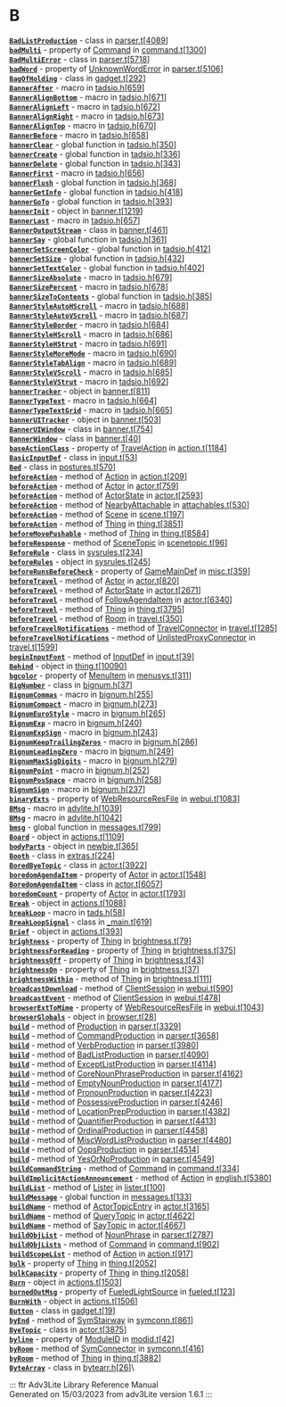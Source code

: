 # B

[**`BadListProduction`**](../object/BadListProduction.html) - class in
[parser.t](../file/parser.t.html)\[[4089](../source/parser.t.html#4089)\]\
[**`badMulti`**](../object/Command.html#badMulti) - property of
[Command](../object/Command.html) in
[command.t](../file/command.t.html)\[[1300](../source/command.t.html#1300)\]\
[**`BadMultiError`**](../object/BadMultiError.html) - class in
[parser.t](../file/parser.t.html)\[[5718](../source/parser.t.html#5718)\]\
[**`badWord`**](../object/UnknownWordError.html#badWord) - property of
[UnknownWordError](../object/UnknownWordError.html) in
[parser.t](../file/parser.t.html)\[[5106](../source/parser.t.html#5106)\]\
[**`BagOfHolding`**](../object/BagOfHolding.html) - class in
[gadget.t](../file/gadget.t.html)\[[292](../source/gadget.t.html#292)\]\
[**`BannerAfter`**](../file/tadsio.h.html#BannerAfter) - macro in
[tadsio.h](../file/tadsio.h.html)\[[659](../source/tadsio.h.html#659)\]\
[**`BannerAlignBottom`**](../file/tadsio.h.html#BannerAlignBottom) -
macro in
[tadsio.h](../file/tadsio.h.html)\[[671](../source/tadsio.h.html#671)\]\
[**`BannerAlignLeft`**](../file/tadsio.h.html#BannerAlignLeft) - macro
in
[tadsio.h](../file/tadsio.h.html)\[[672](../source/tadsio.h.html#672)\]\
[**`BannerAlignRight`**](../file/tadsio.h.html#BannerAlignRight) - macro
in
[tadsio.h](../file/tadsio.h.html)\[[673](../source/tadsio.h.html#673)\]\
[**`BannerAlignTop`**](../file/tadsio.h.html#BannerAlignTop) - macro in
[tadsio.h](../file/tadsio.h.html)\[[670](../source/tadsio.h.html#670)\]\
[**`BannerBefore`**](../file/tadsio.h.html#BannerBefore) - macro in
[tadsio.h](../file/tadsio.h.html)\[[658](../source/tadsio.h.html#658)\]\
[**`bannerClear`**](../file/tadsio.h.html#bannerClear) - global function
in
[tadsio.h](../file/tadsio.h.html)\[[350](../source/tadsio.h.html#350)\]\
[**`bannerCreate`**](../file/tadsio.h.html#bannerCreate) - global
function in
[tadsio.h](../file/tadsio.h.html)\[[336](../source/tadsio.h.html#336)\]\
[**`bannerDelete`**](../file/tadsio.h.html#bannerDelete) - global
function in
[tadsio.h](../file/tadsio.h.html)\[[343](../source/tadsio.h.html#343)\]\
[**`BannerFirst`**](../file/tadsio.h.html#BannerFirst) - macro in
[tadsio.h](../file/tadsio.h.html)\[[656](../source/tadsio.h.html#656)\]\
[**`bannerFlush`**](../file/tadsio.h.html#bannerFlush) - global function
in
[tadsio.h](../file/tadsio.h.html)\[[368](../source/tadsio.h.html#368)\]\
[**`bannerGetInfo`**](../file/tadsio.h.html#bannerGetInfo) - global
function in
[tadsio.h](../file/tadsio.h.html)\[[418](../source/tadsio.h.html#418)\]\
[**`bannerGoTo`**](../file/tadsio.h.html#bannerGoTo) - global function
in
[tadsio.h](../file/tadsio.h.html)\[[393](../source/tadsio.h.html#393)\]\
[**`bannerInit`**](../object/bannerInit.html) - object in
[banner.t](../file/banner.t.html)\[[1219](../source/banner.t.html#1219)\]\
[**`BannerLast`**](../file/tadsio.h.html#BannerLast) - macro in
[tadsio.h](../file/tadsio.h.html)\[[657](../source/tadsio.h.html#657)\]\
[**`BannerOutputStream`**](../object/BannerOutputStream.html) - class in
[banner.t](../file/banner.t.html)\[[461](../source/banner.t.html#461)\]\
[**`bannerSay`**](../file/tadsio.h.html#bannerSay) - global function in
[tadsio.h](../file/tadsio.h.html)\[[361](../source/tadsio.h.html#361)\]\
[**`bannerSetScreenColor`**](../file/tadsio.h.html#bannerSetScreenColor) -
global function in
[tadsio.h](../file/tadsio.h.html)\[[412](../source/tadsio.h.html#412)\]\
[**`bannerSetSize`**](../file/tadsio.h.html#bannerSetSize) - global
function in
[tadsio.h](../file/tadsio.h.html)\[[432](../source/tadsio.h.html#432)\]\
[**`bannerSetTextColor`**](../file/tadsio.h.html#bannerSetTextColor) -
global function in
[tadsio.h](../file/tadsio.h.html)\[[402](../source/tadsio.h.html#402)\]\
[**`BannerSizeAbsolute`**](../file/tadsio.h.html#BannerSizeAbsolute) -
macro in
[tadsio.h](../file/tadsio.h.html)\[[679](../source/tadsio.h.html#679)\]\
[**`BannerSizePercent`**](../file/tadsio.h.html#BannerSizePercent) -
macro in
[tadsio.h](../file/tadsio.h.html)\[[678](../source/tadsio.h.html#678)\]\
[**`bannerSizeToContents`**](../file/tadsio.h.html#bannerSizeToContents) -
global function in
[tadsio.h](../file/tadsio.h.html)\[[385](../source/tadsio.h.html#385)\]\
[**`BannerStyleAutoHScroll`**](../file/tadsio.h.html#BannerStyleAutoHScroll) -
macro in
[tadsio.h](../file/tadsio.h.html)\[[688](../source/tadsio.h.html#688)\]\
[**`BannerStyleAutoVScroll`**](../file/tadsio.h.html#BannerStyleAutoVScroll) -
macro in
[tadsio.h](../file/tadsio.h.html)\[[687](../source/tadsio.h.html#687)\]\
[**`BannerStyleBorder`**](../file/tadsio.h.html#BannerStyleBorder) -
macro in
[tadsio.h](../file/tadsio.h.html)\[[684](../source/tadsio.h.html#684)\]\
[**`BannerStyleHScroll`**](../file/tadsio.h.html#BannerStyleHScroll) -
macro in
[tadsio.h](../file/tadsio.h.html)\[[686](../source/tadsio.h.html#686)\]\
[**`BannerStyleHStrut`**](../file/tadsio.h.html#BannerStyleHStrut) -
macro in
[tadsio.h](../file/tadsio.h.html)\[[691](../source/tadsio.h.html#691)\]\
[**`BannerStyleMoreMode`**](../file/tadsio.h.html#BannerStyleMoreMode) -
macro in
[tadsio.h](../file/tadsio.h.html)\[[690](../source/tadsio.h.html#690)\]\
[**`BannerStyleTabAlign`**](../file/tadsio.h.html#BannerStyleTabAlign) -
macro in
[tadsio.h](../file/tadsio.h.html)\[[689](../source/tadsio.h.html#689)\]\
[**`BannerStyleVScroll`**](../file/tadsio.h.html#BannerStyleVScroll) -
macro in
[tadsio.h](../file/tadsio.h.html)\[[685](../source/tadsio.h.html#685)\]\
[**`BannerStyleVStrut`**](../file/tadsio.h.html#BannerStyleVStrut) -
macro in
[tadsio.h](../file/tadsio.h.html)\[[692](../source/tadsio.h.html#692)\]\
[**`bannerTracker`**](../object/bannerTracker.html) - object in
[banner.t](../file/banner.t.html)\[[811](../source/banner.t.html#811)\]\
[**`BannerTypeText`**](../file/tadsio.h.html#BannerTypeText) - macro in
[tadsio.h](../file/tadsio.h.html)\[[664](../source/tadsio.h.html#664)\]\
[**`BannerTypeTextGrid`**](../file/tadsio.h.html#BannerTypeTextGrid) -
macro in
[tadsio.h](../file/tadsio.h.html)\[[665](../source/tadsio.h.html#665)\]\
[**`bannerUITracker`**](../object/bannerUITracker.html) - object in
[banner.t](../file/banner.t.html)\[[503](../source/banner.t.html#503)\]\
[**`BannerUIWindow`**](../object/BannerUIWindow.html) - class in
[banner.t](../file/banner.t.html)\[[754](../source/banner.t.html#754)\]\
[**`BannerWindow`**](../object/BannerWindow.html) - class in
[banner.t](../file/banner.t.html)\[[40](../source/banner.t.html#40)\]\
[**`baseActionClass`**](../object/TravelAction.html#baseActionClass) -
property of [TravelAction](../object/TravelAction.html) in
[action.t](../file/action.t.html)\[[1184](../source/action.t.html#1184)\]\
[**`BasicInputDef`**](../object/BasicInputDef.html) - class in
[input.t](../file/input.t.html)\[[53](../source/input.t.html#53)\]\
[**`Bed`**](../object/Bed.html) - class in
[postures.t](../file/postures.t.html)\[[570](../source/postures.t.html#570)\]\
[**`beforeAction`**](../object/Action.html#beforeAction) - method of
[Action](../object/Action.html) in
[action.t](../file/action.t.html)\[[209](../source/action.t.html#209)\]\
[**`beforeAction`**](../object/Actor.html#beforeAction) - method of
[Actor](../object/Actor.html) in
[actor.t](../file/actor.t.html)\[[759](../source/actor.t.html#759)\]\
[**`beforeAction`**](../object/ActorState.html#beforeAction) - method of
[ActorState](../object/ActorState.html) in
[actor.t](../file/actor.t.html)\[[2593](../source/actor.t.html#2593)\]\
[**`beforeAction`**](../object/NearbyAttachable.html#beforeAction) -
method of [NearbyAttachable](../object/NearbyAttachable.html) in
[attachables.t](../file/attachables.t.html)\[[530](../source/attachables.t.html#530)\]\
[**`beforeAction`**](../object/Scene.html#beforeAction) - method of
[Scene](../object/Scene.html) in
[scene.t](../file/scene.t.html)\[[197](../source/scene.t.html#197)\]\
[**`beforeAction`**](../object/Thing.html#beforeAction) - method of
[Thing](../object/Thing.html) in
[thing.t](../file/thing.t.html)\[[3851](../source/thing.t.html#3851)\]\
[**`beforeMovePushable`**](../object/Thing.html#beforeMovePushable) -
method of [Thing](../object/Thing.html) in
[thing.t](../file/thing.t.html)\[[8584](../source/thing.t.html#8584)\]\
[**`beforeResponse`**](../object/SceneTopic.html#beforeResponse) -
method of [SceneTopic](../object/SceneTopic.html) in
[scenetopic.t](../file/scenetopic.t.html)\[[96](../source/scenetopic.t.html#96)\]\
[**`BeforeRule`**](../object/BeforeRule.html) - class in
[sysrules.t](../file/sysrules.t.html)\[[234](../source/sysrules.t.html#234)\]\
[**`beforeRules`**](../object/beforeRules.html) - object in
[sysrules.t](../file/sysrules.t.html)\[[245](../source/sysrules.t.html#245)\]\
[**`beforeRunsBeforeCheck`**](../object/GameMainDef.html#beforeRunsBeforeCheck) -
property of [GameMainDef](../object/GameMainDef.html) in
[misc.t](../file/misc.t.html)\[[359](../source/misc.t.html#359)\]\
[**`beforeTravel`**](../object/Actor.html#beforeTravel) - method of
[Actor](../object/Actor.html) in
[actor.t](../file/actor.t.html)\[[820](../source/actor.t.html#820)\]\
[**`beforeTravel`**](../object/ActorState.html#beforeTravel) - method of
[ActorState](../object/ActorState.html) in
[actor.t](../file/actor.t.html)\[[2671](../source/actor.t.html#2671)\]\
[**`beforeTravel`**](../object/FollowAgendaItem.html#beforeTravel) -
method of [FollowAgendaItem](../object/FollowAgendaItem.html) in
[actor.t](../file/actor.t.html)\[[6340](../source/actor.t.html#6340)\]\
[**`beforeTravel`**](../object/Thing.html#beforeTravel) - method of
[Thing](../object/Thing.html) in
[thing.t](../file/thing.t.html)\[[3795](../source/thing.t.html#3795)\]\
[**`beforeTravel`**](../object/Room.html#beforeTravel) - method of
[Room](../object/Room.html) in
[travel.t](../file/travel.t.html)\[[350](../source/travel.t.html#350)\]\
[**`beforeTravelNotifications`**](../object/TravelConnector.html#beforeTravelNotifications) -
method of [TravelConnector](../object/TravelConnector.html) in
[travel.t](../file/travel.t.html)\[[1285](../source/travel.t.html#1285)\]\
[**`beforeTravelNotifications`**](../object/UnlistedProxyConnector.html#beforeTravelNotifications) -
method of
[UnlistedProxyConnector](../object/UnlistedProxyConnector.html) in
[travel.t](../file/travel.t.html)\[[1599](../source/travel.t.html#1599)\]\
[**`beginInputFont`**](../object/InputDef.html#beginInputFont) - method
of [InputDef](../object/InputDef.html) in
[input.t](../file/input.t.html)\[[39](../source/input.t.html#39)\]\
[**`Behind`**](../object/Behind.html) - object in
[thing.t](../file/thing.t.html)\[[10090](../source/thing.t.html#10090)\]\
[**`bgcolor`**](../object/MenuItem.html#bgcolor) - property of
[MenuItem](../object/MenuItem.html) in
[menusys.t](../file/menusys.t.html)\[[311](../source/menusys.t.html#311)\]\
[**`BigNumber`**](../object/BigNumber.html) - class in
[bignum.h](../file/bignum.h.html)\[[37](../source/bignum.h.html#37)\]\
[**`BignumCommas`**](../file/bignum.h.html#BignumCommas) - macro in
[bignum.h](../file/bignum.h.html)\[[255](../source/bignum.h.html#255)\]\
[**`BignumCompact`**](../file/bignum.h.html#BignumCompact) - macro in
[bignum.h](../file/bignum.h.html)\[[273](../source/bignum.h.html#273)\]\
[**`BignumEuroStyle`**](../file/bignum.h.html#BignumEuroStyle) - macro
in
[bignum.h](../file/bignum.h.html)\[[265](../source/bignum.h.html#265)\]\
[**`BignumExp`**](../file/bignum.h.html#BignumExp) - macro in
[bignum.h](../file/bignum.h.html)\[[240](../source/bignum.h.html#240)\]\
[**`BignumExpSign`**](../file/bignum.h.html#BignumExpSign) - macro in
[bignum.h](../file/bignum.h.html)\[[243](../source/bignum.h.html#243)\]\
[**`BignumKeepTrailingZeros`**](../file/bignum.h.html#BignumKeepTrailingZeros) -
macro in
[bignum.h](../file/bignum.h.html)\[[286](../source/bignum.h.html#286)\]\
[**`BignumLeadingZero`**](../file/bignum.h.html#BignumLeadingZero) -
macro in
[bignum.h](../file/bignum.h.html)\[[249](../source/bignum.h.html#249)\]\
[**`BignumMaxSigDigits`**](../file/bignum.h.html#BignumMaxSigDigits) -
macro in
[bignum.h](../file/bignum.h.html)\[[279](../source/bignum.h.html#279)\]\
[**`BignumPoint`**](../file/bignum.h.html#BignumPoint) - macro in
[bignum.h](../file/bignum.h.html)\[[252](../source/bignum.h.html#252)\]\
[**`BignumPosSpace`**](../file/bignum.h.html#BignumPosSpace) - macro in
[bignum.h](../file/bignum.h.html)\[[258](../source/bignum.h.html#258)\]\
[**`BignumSign`**](../file/bignum.h.html#BignumSign) - macro in
[bignum.h](../file/bignum.h.html)\[[237](../source/bignum.h.html#237)\]\
[**`binaryExts`**](../object/WebResourceResFile.html#binaryExts) -
property of [WebResourceResFile](../object/WebResourceResFile.html) in
[webui.t](../file/webui.t.html)\[[1083](../source/webui.t.html#1083)\]\
[**`BMsg`**](../file/advlite.h.html#BMsg) - macro in
[advlite.h](../file/advlite.h.html)\[[1039](../source/advlite.h.html#1039)\]\
[**`BMsg`**](../file/advlite.h.html#BMsg) - macro in
[advlite.h](../file/advlite.h.html)\[[1042](../source/advlite.h.html#1042)\]\
[**`bmsg`**](../file/messages.t.html#bmsg) - global function in
[messages.t](../file/messages.t.html)\[[799](../source/messages.t.html#799)\]\
[**`Board`**](../object/Board.html) - object in
[actions.t](../file/actions.t.html)\[[1109](../source/actions.t.html#1109)\]\
[**`bodyParts`**](../object/bodyParts.html) - object in
[newbie.t](../file/newbie.t.html)\[[365](../source/newbie.t.html#365)\]\
[**`Booth`**](../object/Booth.html) - class in
[extras.t](../file/extras.t.html)\[[224](../source/extras.t.html#224)\]\
[**`BoredByeTopic`**](../object/BoredByeTopic.html) - class in
[actor.t](../file/actor.t.html)\[[3922](../source/actor.t.html#3922)\]\
[**`boredomAgendaItem`**](../object/Actor.html#boredomAgendaItem) -
property of [Actor](../object/Actor.html) in
[actor.t](../file/actor.t.html)\[[1548](../source/actor.t.html#1548)\]\
[**`BoredomAgendaItem`**](../object/BoredomAgendaItem.html) - class in
[actor.t](../file/actor.t.html)\[[6057](../source/actor.t.html#6057)\]\
[**`boredomCount`**](../object/Actor.html#boredomCount) - property of
[Actor](../object/Actor.html) in
[actor.t](../file/actor.t.html)\[[1793](../source/actor.t.html#1793)\]\
[**`Break`**](../object/Break.html) - object in
[actions.t](../file/actions.t.html)\[[1088](../source/actions.t.html#1088)\]\
[**`breakLoop`**](../file/tads.h.html#breakLoop) - macro in
[tads.h](../file/tads.h.html)\[[58](../source/tads.h.html#58)\]\
[**`BreakLoopSignal`**](../object/BreakLoopSignal.html) - class in
[\_main.t](../file/_main.t.html)\[[619](../source/_main.t.html#619)\]\
[**`Brief`**](../object/Brief.html) - object in
[actions.t](../file/actions.t.html)\[[393](../source/actions.t.html#393)\]\
[**`brightness`**](../object/Thing.html#brightness) - property of
[Thing](../object/Thing.html) in
[brightness.t](../file/brightness.t.html)\[[79](../source/brightness.t.html#79)\]\
[**`brightnessForReading`**](../object/Thing.html#brightnessForReading) -
property of [Thing](../object/Thing.html) in
[brightness.t](../file/brightness.t.html)\[[375](../source/brightness.t.html#375)\]\
[**`brightnessOff`**](../object/Thing.html#brightnessOff) - property of
[Thing](../object/Thing.html) in
[brightness.t](../file/brightness.t.html)\[[43](../source/brightness.t.html#43)\]\
[**`brightnessOn`**](../object/Thing.html#brightnessOn) - property of
[Thing](../object/Thing.html) in
[brightness.t](../file/brightness.t.html)\[[37](../source/brightness.t.html#37)\]\
[**`brightnessWithin`**](../object/Thing.html#brightnessWithin) - method
of [Thing](../object/Thing.html) in
[brightness.t](../file/brightness.t.html)\[[111](../source/brightness.t.html#111)\]\
[**`broadcastDownload`**](../object/ClientSession.html#broadcastDownload) -
method of [ClientSession](../object/ClientSession.html) in
[webui.t](../file/webui.t.html)\[[590](../source/webui.t.html#590)\]\
[**`broadcastEvent`**](../object/ClientSession.html#broadcastEvent) -
method of [ClientSession](../object/ClientSession.html) in
[webui.t](../file/webui.t.html)\[[478](../source/webui.t.html#478)\]\
[**`browserExtToMime`**](../object/WebResourceResFile.html#browserExtToMime) -
property of [WebResourceResFile](../object/WebResourceResFile.html) in
[webui.t](../file/webui.t.html)\[[1043](../source/webui.t.html#1043)\]\
[**`browserGlobals`**](../object/browserGlobals.html) - object in
[browser.t](../file/browser.t.html)\[[28](../source/browser.t.html#28)\]\
[**`build`**](../object/Production.html#build) - method of
[Production](../object/Production.html) in
[parser.t](../file/parser.t.html)\[[3329](../source/parser.t.html#3329)\]\
[**`build`**](../object/CommandProduction.html#build) - method of
[CommandProduction](../object/CommandProduction.html) in
[parser.t](../file/parser.t.html)\[[3658](../source/parser.t.html#3658)\]\
[**`build`**](../object/VerbProduction.html#build) - method of
[VerbProduction](../object/VerbProduction.html) in
[parser.t](../file/parser.t.html)\[[3980](../source/parser.t.html#3980)\]\
[**`build`**](../object/BadListProduction.html#build) - method of
[BadListProduction](../object/BadListProduction.html) in
[parser.t](../file/parser.t.html)\[[4090](../source/parser.t.html#4090)\]\
[**`build`**](../object/ExceptListProduction.html#build) - method of
[ExceptListProduction](../object/ExceptListProduction.html) in
[parser.t](../file/parser.t.html)\[[4114](../source/parser.t.html#4114)\]\
[**`build`**](../object/CoreNounPhraseProduction.html#build) - method of
[CoreNounPhraseProduction](../object/CoreNounPhraseProduction.html) in
[parser.t](../file/parser.t.html)\[[4162](../source/parser.t.html#4162)\]\
[**`build`**](../object/EmptyNounProduction.html#build) - method of
[EmptyNounProduction](../object/EmptyNounProduction.html) in
[parser.t](../file/parser.t.html)\[[4177](../source/parser.t.html#4177)\]\
[**`build`**](../object/PronounProduction.html#build) - method of
[PronounProduction](../object/PronounProduction.html) in
[parser.t](../file/parser.t.html)\[[4223](../source/parser.t.html#4223)\]\
[**`build`**](../object/PossessiveProduction.html#build) - method of
[PossessiveProduction](../object/PossessiveProduction.html) in
[parser.t](../file/parser.t.html)\[[4246](../source/parser.t.html#4246)\]\
[**`build`**](../object/LocationPrepProduction.html#build) - method of
[LocationPrepProduction](../object/LocationPrepProduction.html) in
[parser.t](../file/parser.t.html)\[[4382](../source/parser.t.html#4382)\]\
[**`build`**](../object/QuantifierProduction.html#build) - method of
[QuantifierProduction](../object/QuantifierProduction.html) in
[parser.t](../file/parser.t.html)\[[4413](../source/parser.t.html#4413)\]\
[**`build`**](../object/OrdinalProduction.html#build) - method of
[OrdinalProduction](../object/OrdinalProduction.html) in
[parser.t](../file/parser.t.html)\[[4458](../source/parser.t.html#4458)\]\
[**`build`**](../object/MiscWordListProduction.html#build) - method of
[MiscWordListProduction](../object/MiscWordListProduction.html) in
[parser.t](../file/parser.t.html)\[[4480](../source/parser.t.html#4480)\]\
[**`build`**](../object/OopsProduction.html#build) - method of
[OopsProduction](../object/OopsProduction.html) in
[parser.t](../file/parser.t.html)\[[4514](../source/parser.t.html#4514)\]\
[**`build`**](../object/YesOrNoProduction.html#build) - method of
[YesOrNoProduction](../object/YesOrNoProduction.html) in
[parser.t](../file/parser.t.html)\[[4549](../source/parser.t.html#4549)\]\
[**`buildCommandString`**](../object/Command.html#buildCommandString) -
method of [Command](../object/Command.html) in
[command.t](../file/command.t.html)\[[334](../source/command.t.html#334)\]\
[**`buildImplicitActionAnnouncement`**](../object/Action.html#buildImplicitActionAnnouncement) -
method of [Action](../object/Action.html) in
[english.t](../file/english.t.html)\[[5380](../source/english.t.html#5380)\]\
[**`buildList`**](../object/Lister.html#buildList) - method of
[Lister](../object/Lister.html) in
[lister.t](../file/lister.t.html)\[[100](../source/lister.t.html#100)\]\
[**`buildMessage`**](../file/messages.t.html#buildMessage) - global
function in
[messages.t](../file/messages.t.html)\[[133](../source/messages.t.html#133)\]\
[**`buildName`**](../object/ActorTopicEntry.html#buildName) - method of
[ActorTopicEntry](../object/ActorTopicEntry.html) in
[actor.t](../file/actor.t.html)\[[3165](../source/actor.t.html#3165)\]\
[**`buildName`**](../object/QueryTopic.html#buildName) - method of
[QueryTopic](../object/QueryTopic.html) in
[actor.t](../file/actor.t.html)\[[4622](../source/actor.t.html#4622)\]\
[**`buildName`**](../object/SayTopic.html#buildName) - method of
[SayTopic](../object/SayTopic.html) in
[actor.t](../file/actor.t.html)\[[4667](../source/actor.t.html#4667)\]\
[**`buildObjList`**](../object/NounPhrase.html#buildObjList) - method of
[NounPhrase](../object/NounPhrase.html) in
[parser.t](../file/parser.t.html)\[[2787](../source/parser.t.html#2787)\]\
[**`buildObjLists`**](../object/Command.html#buildObjLists) - method of
[Command](../object/Command.html) in
[command.t](../file/command.t.html)\[[902](../source/command.t.html#902)\]\
[**`buildScopeList`**](../object/Action.html#buildScopeList) - method of
[Action](../object/Action.html) in
[action.t](../file/action.t.html)\[[917](../source/action.t.html#917)\]\
[**`bulk`**](../object/Thing.html#bulk) - property of
[Thing](../object/Thing.html) in
[thing.t](../file/thing.t.html)\[[2052](../source/thing.t.html#2052)\]\
[**`bulkCapacity`**](../object/Thing.html#bulkCapacity) - property of
[Thing](../object/Thing.html) in
[thing.t](../file/thing.t.html)\[[2058](../source/thing.t.html#2058)\]\
[**`Burn`**](../object/Burn.html) - object in
[actions.t](../file/actions.t.html)\[[1503](../source/actions.t.html#1503)\]\
[**`burnedOutMsg`**](../object/FueledLightSource.html#burnedOutMsg) -
property of [FueledLightSource](../object/FueledLightSource.html) in
[fueled.t](../file/fueled.t.html)\[[123](../source/fueled.t.html#123)\]\
[**`BurnWith`**](../object/BurnWith.html) - object in
[actions.t](../file/actions.t.html)\[[1506](../source/actions.t.html#1506)\]\
[**`Button`**](../object/Button.html) - class in
[gadget.t](../file/gadget.t.html)\[[19](../source/gadget.t.html#19)\]\
[**`byEnd`**](../object/SymStairway.html#byEnd) - method of
[SymStairway](../object/SymStairway.html) in
[symconn.t](../file/symconn.t.html)\[[861](../source/symconn.t.html#861)\]\
[**`ByeTopic`**](../object/ByeTopic.html) - class in
[actor.t](../file/actor.t.html)\[[3875](../source/actor.t.html#3875)\]\
[**`byline`**](../object/ModuleID.html#byline) - property of
[ModuleID](../object/ModuleID.html) in
[modid.t](../file/modid.t.html)\[[42](../source/modid.t.html#42)\]\
[**`byRoom`**](../object/SymConnector.html#byRoom) - method of
[SymConnector](../object/SymConnector.html) in
[symconn.t](../file/symconn.t.html)\[[416](../source/symconn.t.html#416)\]\
[**`byRoom`**](../object/Thing.html#byRoom) - method of
[Thing](../object/Thing.html) in
[thing.t](../file/thing.t.html)\[[3882](../source/thing.t.html#3882)\]\
[**`ByteArray`**](../object/ByteArray.html) - class in
[bytearr.h](../file/bytearr.h.html)\[[26](../source/bytearr.h.html#26)\]\

::: ftr
Adv3Lite Library Reference Manual\
Generated on 15/03/2023 from adv3Lite version 1.6.1
:::
